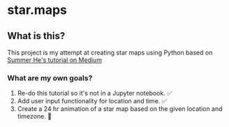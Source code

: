 # star.maps

## What is this? 

This project is my attempt at creating star maps using Python based on [Summer He's tutorial on Medium](https://levelup.gitconnected.com/how-to-use-python-to-create-custom-star-maps-for-your-next-stargazing-journey-9908b421f30e)

### What are my own goals?

1. Re-do this tutorial so it's not in a Jupyter notebook. :white_check_mark:
2. Add user input functionality for location and time. 	:white_check_mark:
3. Create a 24 hr animation of a star map based on the given location and timezone. :arrows_counterclockwise: 


